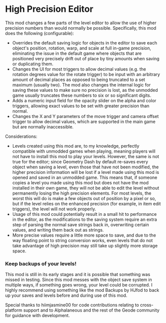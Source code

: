 # High Precision Editor

This mod changes a few parts of the level editor to allow the use of higher precision numbers than would normally be possible. Specifically, this mod does the following (configurable):

- Overrides the default saving logic for objects in the editor to save each object's position, rotation, warp, and scale at full in-game precision, eliminating the issue in the default game where objects that are positioned very precisely drift out of place by tiny amounts when saving or duplicating them.
- Changes the UI for most triggers to allow decimal values (e.g. the rotation degrees value for the rotate trigger) to be input with an arbitrary amount of decimal places as opposed to being truncated to a set maximum (usually two). The mod also changes the internal logic for saving these values to make sure no precision is lost, as the unmodded game usually truncates these numbers to six or so significant digits.
- Adds a numeric input field for the opacity slider on the alpha and color triggers, allowing exact values to be set with greater precision than normal.
- Changes the X and Y parameters of the move trigger and camera offset trigger to allow decimal values, which are supported in the main game but are normally inaccessible.

Considerations:

- Levels created using this mod are, to my knowledge, perfectly compatible with unmodded games when playing, meaning players will not have to install this mod to play your levels. However, the same is not true for the editor; since Geometry Dash by default re-saves every object when saving a level, even those that have not been modified, the higher precision information will be lost if a level made using this mod is opened and saved in an unmodded game. This means that, if someone copies a level you made using this mod but does not have the mod installed in their own game, they will not be able to edit the level without permanently losing the high precision elements. For most levels, the worst this will do is make a few objects out of position by a pixel or so, but if the level relies on the enhanced precision (for example, in item edit triggers), the level will not work properly.
- Usage of this mod could potentially result in a small hit to performance in the editor, as the modifications to the saving system require an extra step of parsing the normal save strings back in, overwriting certain values, and writing them back out as strings.
- More precise values require a little more space to save, and due to the way floating point to string conversion works, even levels that do not take advantage of high precision may still take up slightly more storage space.

### Keep backups of your levels!
This mod is still in its early stages and it is possible that something was missed in testing. Since this mod messes with the object save system in multiple ways, if something goes wrong, your level could be corrupted. I highly recommend using something like the mod Backups by HJfod to back up your saves and levels before and during use of this mod.

Special thanks to hiimjasmine00 for code contributions relating to cross-platform support and to Alphalaneous and the rest of the Geode community for guidance with development.